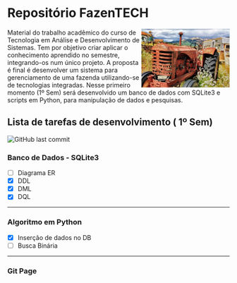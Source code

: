 # Repositório FazenTECH 


<img align="right" src="images/cover-readme.jpg" width="200">

Material do trabalho acadêmico do curso de Tecnologia em Análise e Desenvolvimento de Sistemas.
Tem por objetivo criar aplicar o conhecimento aprendido no semestre, integrando-os num único projeto.
A proposta é final é desenvolver um sistema para gerenciamento de uma fazenda utilizando-se de tecnologias integradas.
Nesse primeiro momento (1º Sem) será desenvolvido um banco de dados com SQLite3 e scripts em Python, para manipulação de dados e pesquisas.


## Lista de tarefas de desenvolvimento ( 1º Sem)
<img alt="GitHub last commit" src="https://img.shields.io/github/last-commit/pierrebomfim/fazentech-tasks">

### Banco de Dados - SQLite3
 - [ ] Diagrama ER
 - [x] DDL
 - [x] DML
 - [x] DQL
---
### Algoritmo em Python
  - [x] Inserção de dados no DB
  - [ ] Busca Binária
---
### Git Page
